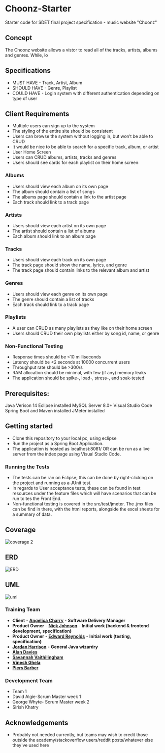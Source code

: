 # Choonz-Starter

Starter code for SDET final project specification - music website "Choonz"

## Concept
The Choonz website allows a vistor to read all of the tracks, artists, albums and genres. While, lo

## Specifications
- MUST HAVE - Track, Artist, Album
- SHOULD HAVE - Genre, Playlist
- COULD HAVE - Login system with different authentication depending on type of user
## Client Requirements
- Multiple users can sign up to the system
- The styling of the entire site should be consistent
- Users can browse the system without logging in, but won’t be able to CRUD
- It would be nice to be able to search for a specific track, album, or artist
- User Home Screen
- Users can CRUD albums, artists, tracks and genres
- Users should see cards for each playlist on their home screen
### Albums
- Users should view each album on its own page
- The album should contain a list of songs
- The albums page should contain a link to the artist page
- Each track should link to a track page
### Artists
- Users should view each artist on its own page
- The artist should contain a list of albums
- Each album should link to an album page
### Tracks
- Users should view each track on its own page
- The track page should show the name, lyrics, and genre
- The track page should contain links to the relevant album and artist
### Genres
- Users should view each genre on its own page
- The genre should contain a list of tracks
- Each track should link to a track page
### Playlists
- A user can CRUD as many playlists as they like on their home screen
- Users should CRUD their own playlists either by song id, name, or genre
### Non-Functional Testing
- Response times should be <10 milliseconds
- Latency should be <2 seconds at 10000 concurrent users
- Throughput rate should be >300/s
- RAM allocation should be minimal, with few (if any) memory leaks
- The application should be spike-, load-, stress-, and soak-tested
## Prerequisites:
Java Verison 14
Eclipse installed
MySQL Server 8.0+
Visual Studio Code
Spring Boot and Maven installed
JMeter installed

## Getting started
- Clone this repository to your local pc, using eclipse
- Run the project as a Spring Boot Application.
- The application is hosted as localhost:8081/ OR can be run as a live server from the index page using Visual Studio Code.
### Running the Tests
- The tests can be ran on Eclipse, this can be done by right-clicking on the project and running as a JUnit test. 
- In regards to User acceptance tests, these can be found in test resources under the feature files which will have scenarios that can be run to tes the Front End. 
- Non-functional testing is covered in the src/test/jmeter. The .jmx files can be find in there, with the html reports, alongside the excel sheets for a summary of data.

## Coverage
![coverage 2](https://user-images.githubusercontent.com/85874668/132089031-42c1f6a0-5a48-4e7a-ab4d-07b84e7174c8.png)


## ERD
![ERD](https://user-images.githubusercontent.com/85874668/132088901-89120727-94d9-4a1e-935d-dd1a52a168d5.png)


## UML
![uml](https://user-images.githubusercontent.com/85874668/132088886-3bb56769-bd46-4515-a4a1-fca916a3dba8.png)


### Training Team

- **Client** - [**Angelica Charry**](https://github.com/acharry) - **Software Delivery Manager**
- **Product Owner** - [**Nick Johnson**](https://github.com/nickrstewarttds) - **Initial work (backend & frontend development, specification)**
- **Product Owner** - [**Edward Reynolds**](https://github.com/Edrz-96) - **Initial work (testing, specification)**
- [**Jordan Harrison**](https://github.com/JHarry444) - **General Java wizardry**
- [**Alan Davies**](https://github.com/MorickClive)
- [**Savannah Vaithilingham**](https://github.com/savannahvaith)
- [**Vinesh Ghela**](https://github.com/vineshghela)
- [**Piers Barber**](https://github.com/PCMBarber)

### Development Team
- Team 1
- David Algie-Scrum Master week 1
- George Whyte- Scrum Master week 2
- Sirish Khatry

## Acknowledgements

- Probably not needed currently, but teams may wish to credit those outside the academy/stackoverflow users/reddit posts/whatever else they've used here
